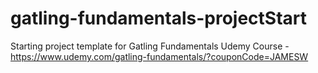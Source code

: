 # gatling-fundamentals-projectStart
Starting project template for Gatling Fundamentals Udemy Course - https://www.udemy.com/gatling-fundamentals/?couponCode=JAMESW
